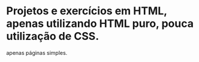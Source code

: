 # Projetos e exercícios em HTML, apenas utilizando HTML puro, pouca utilização de CSS. 
apenas páginas simples.
